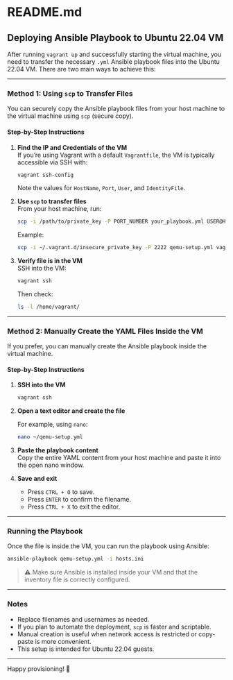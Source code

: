 # README.md

## Deploying Ansible Playbook to Ubuntu 22.04 VM

After running `vagrant up` and successfully starting the virtual machine, you need to transfer the necessary `.yml` Ansible playbook files into the Ubuntu 22.04 VM. There are two main ways to achieve this:

---

### Method 1: Using `scp` to Transfer Files

You can securely copy the Ansible playbook files from your host machine to the virtual machine using `scp` (secure copy).

#### Step-by-Step Instructions

1. **Find the IP and Credentials of the VM**  
   If you’re using Vagrant with a default `Vagrantfile`, the VM is typically accessible via SSH with:

   ```bash
   vagrant ssh-config
   ```

   Note the values for `HostName`, `Port`, `User`, and `IdentityFile`.

2. **Use `scp` to transfer files**  
   From your host machine, run:

   ```bash
   scp -i /path/to/private_key -P PORT_NUMBER your_playbook.yml USER@HOST:/home/USER/
   ```

   Example:

   ```bash
   scp -i ~/.vagrant.d/insecure_private_key -P 2222 qemu-setup.yml vagrant@127.0.0.1:/home/vagrant/
   ```

3. **Verify file is in the VM**  
   SSH into the VM:

   ```bash
   vagrant ssh
   ```

   Then check:

   ```bash
   ls -l /home/vagrant/
   ```

---

### Method 2: Manually Create the YAML Files Inside the VM

If you prefer, you can manually create the Ansible playbook inside the virtual machine.

#### Step-by-Step Instructions

1. **SSH into the VM**

   ```bash
   vagrant ssh
   ```

2. **Open a text editor and create the file**

   For example, using `nano`:

   ```bash
   nano ~/qemu-setup.yml
   ```

3. **Paste the playbook content**  
   Copy the entire YAML content from your host machine and paste it into the open nano window.

4. **Save and exit**

   - Press `CTRL + O` to save.
   - Press `ENTER` to confirm the filename.
   - Press `CTRL + X` to exit the editor.

---

### Running the Playbook

Once the file is inside the VM, you can run the playbook using Ansible:

```bash
ansible-playbook qemu-setup.yml -i hosts.ini
```

> ⚠️ Make sure Ansible is installed inside your VM and that the inventory file is correctly configured.

---

### Notes

- Replace filenames and usernames as needed.
- If you plan to automate the deployment, `scp` is faster and scriptable.
- Manual creation is useful when network access is restricted or copy-paste is more convenient.
- This setup is intended for Ubuntu 22.04 guests.

---

Happy provisioning! 🚀
